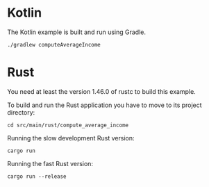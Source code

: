 
# Kotlin
The Kotlin example is built and run using Gradle.

    ./gradlew computeAverageIncome

# Rust
You need at least the version 1.46.0 of rustc 
to build this example. 

To build and run the Rust application 
you have to move to its project directory:
    
    cd src/main/rust/compute_average_income

Running the slow development Rust version:

    cargo run

Running the fast Rust version:

    cargo run --release